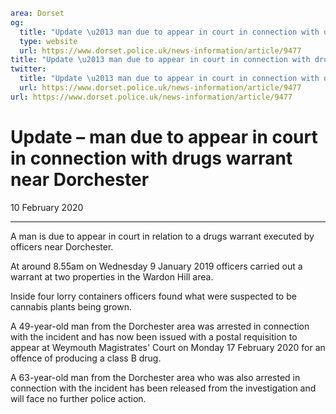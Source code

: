 ```yaml
area: Dorset
og:
  title: "Update \u2013 man due to appear in court in connection with drugs warrant near Dorchester"
  type: website
  url: https://www.dorset.police.uk/news-information/article/9477
title: "Update \u2013 man due to appear in court in connection with drugs warrant near Dorchester |"
twitter:
  title: "Update \u2013 man due to appear in court in connection with drugs warrant near Dorchester"
  url: https://www.dorset.police.uk/news-information/article/9477
url: https://www.dorset.police.uk/news-information/article/9477
```

# Update – man due to appear in court in connection with drugs warrant near Dorchester

10 February 2020

* * *

A man is due to appear in court in relation to a drugs warrant executed by officers near Dorchester.

At around 8.55am on Wednesday 9 January 2019 officers carried out a warrant at two properties in the Wardon Hill area.

Inside four lorry containers officers found what were suspected to be cannabis plants being grown.

A 49-year-old man from the Dorchester area was arrested in connection with the incident and has now been issued with a postal requisition to appear at Weymouth Magistrates' Court on Monday 17 February 2020 for an offence of producing a class B drug.

A 63-year-old man from the Dorchester area who was also arrested in connection with the incident has been released from the investigation and will face no further police action.
